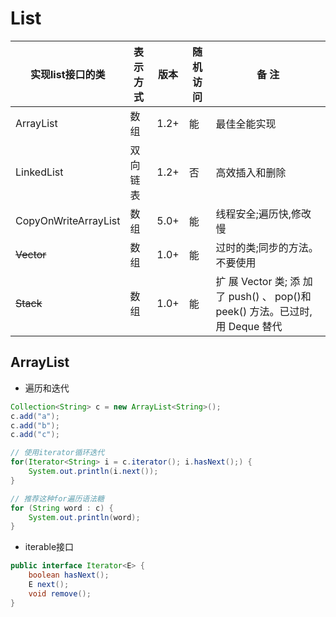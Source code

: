 # List

|实现list接口的类 |表示方式 |版本| 随机访问| 备  注|
|---|--------|------------|--------|-------|
| ArrayList  | 数组       |   1.2+        | 能        | 最佳全能实现      |
| LinkedList | 双向链表 | 1.2+ | 否 | 高效插入和删除|
| CopyOnWriteArrayList | 数组 | 5.0+ | 能|  线程安全;遍历快,修改慢|
| ~~Vector~~ | 数组 | 1.0+ | 能 | 过时的类;同步的方法。不要使用|
| ~~Stack~~ | 数组 | 1.0+ | 能 | 扩 展 Vector 类; 添 加 了 push() 、 pop()和 peek() 方法。已过时,用 Deque 替代|

## ArrayList
- 遍历和迭代
``` java
Collection<String> c = new ArrayList<String>();
c.add("a");
c.add("b");
c.add("c");

// 使用iterator循环迭代
for(Iterator<String> i = c.iterator(); i.hasNext();) {
    System.out.println(i.next());
}

// 推荐这种for遍历语法糖
for (String word : c) {
    System.out.println(word);
}
```

- iterable接口
``` java
public interface Iterator<E> {
    boolean hasNext();
    E next();
    void remove();
}
```

